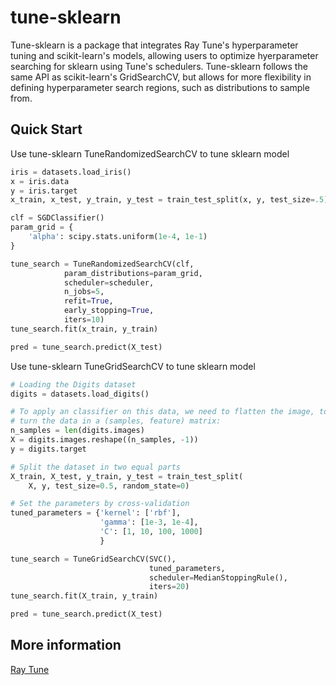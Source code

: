 # tune-sklearn
Tune-sklearn is a package that integrates Ray Tune's hyperparameter tuning and scikit-learn's models, allowing users to optimize hyerparameter searching for sklearn using Tune's schedulers. Tune-sklearn follows the same API as scikit-learn's GridSearchCV, but allows for more flexibility in defining hyperparameter search regions, such as distributions to sample from.

## Quick Start
Use tune-sklearn TuneRandomizedSearchCV to tune sklearn model

```python
iris = datasets.load_iris()
x = iris.data
y = iris.target
x_train, x_test, y_train, y_test = train_test_split(x, y, test_size=.5)

clf = SGDClassifier()
param_grid = {
    'alpha': scipy.stats.uniform(1e-4, 1e-1)
}

tune_search = TuneRandomizedSearchCV(clf, 
            param_distributions=param_grid,
            scheduler=scheduler,
            n_jobs=5,
            refit=True,
            early_stopping=True,
            iters=10)
tune_search.fit(x_train, y_train)

pred = tune_search.predict(X_test)
```

Use tune-sklearn TuneGridSearchCV to tune sklearn model
```python
# Loading the Digits dataset
digits = datasets.load_digits()

# To apply an classifier on this data, we need to flatten the image, to
# turn the data in a (samples, feature) matrix:
n_samples = len(digits.images)
X = digits.images.reshape((n_samples, -1))
y = digits.target

# Split the dataset in two equal parts
X_train, X_test, y_train, y_test = train_test_split(
    X, y, test_size=0.5, random_state=0)

# Set the parameters by cross-validation
tuned_parameters = {'kernel': ['rbf'], 
                    'gamma': [1e-3, 1e-4],
                    'C': [1, 10, 100, 1000]
                    }

tune_search = TuneGridSearchCV(SVC(),  
                               tuned_parameters, 
                               scheduler=MedianStoppingRule(), 
                               iters=20)
tune_search.fit(X_train, y_train)

pred = tune_search.predict(X_test)
```
## More information
[Ray Tune](https://ray.readthedocs.io/en/latest/tune.html)
